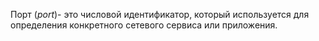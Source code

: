Порт (*port*)- это числовой идентификатор, который используется для определения конкретного сетевого сервиса или приложения.